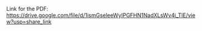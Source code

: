 Link for the PDF: https://drive.google.com/file/d/1ismGseleeWyIPGFHN1NadXLsWv4j_TlE/view?usp=share_link
